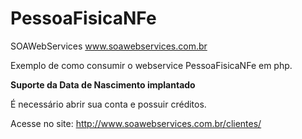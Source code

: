 # PessoaFisicaNFe
SOAWebServices www.soawebservices.com.br

Exemplo de como consumir o webservice PessoaFisicaNFe em php.

**Suporte da Data de Nascimento implantado**


É necessário abrir sua conta e possuir créditos.

Acesse no site: http://www.soawebservices.com.br/clientes/
